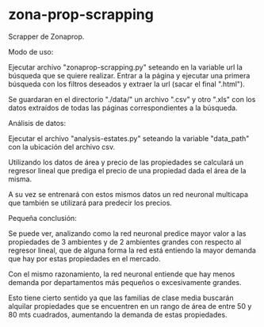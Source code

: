 # zona-prop-scrapping

Scrapper de Zonaprop.

Modo de uso:

Ejecutar archivo "zonaprop-scrapping.py" seteando en la variable url la búsqueda que se quiere realizar. Entrar a la página y ejecutar una primera búsqueda con los filtros deseados y extraer la url (sacar el final ".html").

Se guardaran en el directorio "./data/" un archivo ".csv" y otro ".xls" con los datos extraídos de todas las páginas correspondientes a la búsqueda.

Análisis de datos:

Ejecutar el archivo "analysis-estates.py" seteando la variable "data_path" con la ubicación del archivo csv.

Utilizando los datos de área y precio de las propiedades se calculará un regresor lineal que prediga el precio de una propiedad dada el área de la misma.

A su vez se entrenará con estos mismos datos un red neuronal multicapa que también se utilizará para predecir los precios.

Pequeña conclusión:

Se puede ver, analizando como la red neuronal predice mayor valor a las propiedades de 3 ambientes y de 2 ambientes grandes con respecto al regresor lineal, que de alguna forma la red está entiendo la mayor demanda que hay por estas propiedades en el mercado.

Con el mismo razonamiento, la red neuronal entiende que hay menos demanda por departamentos más pequeños o excesivamente grandes.

Esto tiene cierto sentido ya que las familias de clase media buscarán alquilar propiedades que se encuentren en un rango de área de entre 50 y 80 mts cuadrados, aumentando la demanda de estas propiedades.
